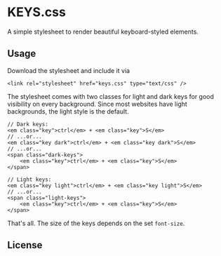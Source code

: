 # KEYS.css

A simple stylesheet to render beautiful keyboard-styled elements.

## Usage

Download the stylesheet and include it via

    <link rel="stylesheet" href="keys.css" type="text/css" />
    
The stylesheet comes with two classes for light and dark keys for good visibility on every background. Since most websites have light backgrounds, the light style is the default.

    // Dark keys:
    <em class="key">ctrl</em> + <em class="key">S</em>
    // ...or...
    <em class="key dark">ctrl</em> + <em class="key dark">S</em>
    // ...or...
    <span class="dark-keys">
        <em class="key">ctrl</em> + <em class="key">S</em>
    </span>
    
    // Light keys:
    <em class="key light">ctrl</em> + <em class="key light">S</em>
    // ...or...
    <span class="light-keys">
        <em class="key">ctrl</em> + <em class="key">S</em>
    </span>
    
That's all. The size of the keys depends on the set `font-size`.

## License

